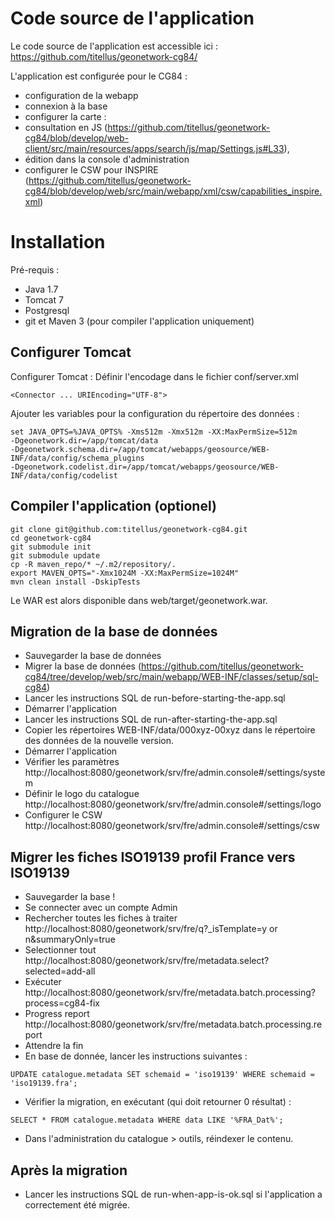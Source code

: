 # Code source de l'application

Le code source de l'application est accessible ici : https://github.com/titellus/geonetwork-cg84/

L'application est configurée pour le CG84 :
* configuration de la webapp
* connexion à la base
* configurer la carte :
 * consultation en JS (https://github.com/titellus/geonetwork-cg84/blob/develop/web-client/src/main/resources/apps/search/js/map/Settings.js#L33), 
 * édition dans la console d'administration
* configurer le CSW pour INSPIRE (https://github.com/titellus/geonetwork-cg84/blob/develop/web/src/main/webapp/xml/csw/capabilities_inspire.xml)


# Installation

Pré-requis :
* Java 1.7
* Tomcat 7
* Postgresql
* git et Maven 3 (pour compiler l'application uniquement)

## Configurer Tomcat

Configurer Tomcat : Définir l'encodage dans le fichier conf/server.xml
```
<Connector ... URIEncoding="UTF-8">
```


Ajouter les variables pour la configuration du répertoire des données :
```
set JAVA_OPTS=%JAVA_OPTS% -Xms512m -Xmx512m -XX:MaxPermSize=512m
-Dgeonetwork.dir=/app/tomcat/data
-Dgeonetwork.schema.dir=/app/tomcat/webapps/geosource/WEB-INF/data/config/schema_plugins
-Dgeonetwork.codelist.dir=/app/tomcat/webapps/geosource/WEB-INF/data/config/codelist
```


## Compiler l'application (optionel)

 
```
git clone git@github.com:titellus/geonetwork-cg84.git
cd geonetwork-cg84
git submodule init
git submodule update
cp -R maven_repo/* ~/.m2/repository/.
export MAVEN_OPTS="-Xmx1024M -XX:MaxPermSize=1024M"
mvn clean install -DskipTests
```

Le WAR est alors disponible dans web/target/geonetwork.war.


## Migration de la base de données


* Sauvegarder la base de données
* Migrer la base de données (https://github.com/titellus/geonetwork-cg84/tree/develop/web/src/main/webapp/WEB-INF/classes/setup/sql-cg84)
* Lancer les instructions SQL de run-before-starting-the-app.sql
* Démarrer l'application
* Lancer les instructions SQL de run-after-starting-the-app.sql
* Copier les répertoires WEB-INF/data/000xyz-00xyz dans le répertoire des données de la nouvelle version.
* Démarrer l'application
 * Vérifier les paramètres http://localhost:8080/geonetwork/srv/fre/admin.console#/settings/system
 * Définir le logo du catalogue http://localhost:8080/geonetwork/srv/fre/admin.console#/settings/logo
 * Configurer le CSW http://localhost:8080/geonetwork/srv/fre/admin.console#/settings/csw


## Migrer les fiches ISO19139 profil France vers ISO19139

* Sauvegarder la base !
* Se connecter avec un compte Admin
* Rechercher toutes les fiches à traiter http://localhost:8080/geonetwork/srv/fre/q?_isTemplate=y or n&summaryOnly=true
* Selectionner tout http://localhost:8080/geonetwork/srv/fre/metadata.select?selected=add-all
* Exécuter http://localhost:8080/geonetwork/srv/fre/metadata.batch.processing?process=cg84-fix
* Progress report http://localhost:8080/geonetwork/srv/fre/metadata.batch.processing.report
* Attendre la fin
* En base de donnée, lancer les instructions suivantes :

```
UPDATE catalogue.metadata SET schemaid = 'iso19139' WHERE schemaid = 'iso19139.fra';
```

* Vérifier la migration, en exécutant (qui doit retourner 0 résultat) :
```
SELECT * FROM catalogue.metadata WHERE data LIKE '%FRA_Dat%';
```

* Dans l'administration du catalogue > outils, réindexer le contenu.

## Après la migration

* Lancer les instructions SQL de run-when-app-is-ok.sql si l'application a correctement été migrée.

